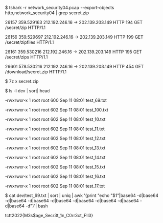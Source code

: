 $ tshark -r network_security04.pcap --export-objects http,network_security04 | grep secret.zip

26157 359.529163 212.192.246.16 → 202.139.203.149 HTTP 194 GET /secret/zip HTTP/1.1

26159 359.529697 212.192.246.16 → 202.139.203.149 HTTP 199 GET /secret/zipfiles HTTP/1.1

26161 359.530216 212.192.246.16 → 202.139.203.149 HTTP 195 GET /secret/zips HTTP/1.1

26601 578.530216 212.192.246.16 → 202.139.203.149 HTTP 454 GET /download/secret.zip HTTP/1.1

$ 7z x secret.zip

$ ls -l dev | sort| head

-rwxrwxr-x 1 root root 600 Sep 11 08:01 test_69.txt

-rwxrwxr-x 1 root root 602 Sep 11 08:01 test_100.txt

-rwxrwxr-x 1 root root 602 Sep 11 08:01 test_10.txt

-rwxrwxr-x 1 root root 602 Sep 11 08:01 test_11.txt

-rwxrwxr-x 1 root root 602 Sep 11 08:01 test_12.txt

-rwxrwxr-x 1 root root 602 Sep 11 08:01 test_13.txt

-rwxrwxr-x 1 root root 602 Sep 11 08:01 test_14.txt

-rwxrwxr-x 1 root root 602 Sep 11 08:01 test_15.txt

-rwxrwxr-x 1 root root 602 Sep 11 08:01 test_16.txt

-rwxrwxr-x 1 root root 602 Sep 11 08:01 test_17.txt

$ cat dev/test_69.txt | sort | uniq | awk '{print "echo "$1"|base64 -d|base64 -d|base64 -d|base64 -d|base64 -d|base64 -d|base64 -d|base64 -d|base64 -d"}'| bash

tctt2022{M3s$age_Secr3t_1n_C0rr3ct_F!l3}

